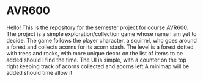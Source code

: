 # AVR600
Hello!
This is the repository for the semester project for course AVR600.
The project is a simple exploration/collection game whose name I am yet to decide.
The game follows the player character, a squirrel, who goes around a forest and collects acorns for its acorn stash.
The level is a forest dotted with trees and rocks, with more unique decor on the list of items to be added should I find the time.
The UI is simple, with a counter on the top right keeping track of acorns collected and acorns left
A minimap will be added should time allow it 
